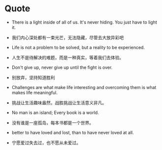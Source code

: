 # Quote

- There is a light inside of all of us. It's never hiding. You just have to light it.

- 我们内心深处都有一束光芒，无法隐藏，尽管去大放异彩吧

- Life is not a problem to be solved, but a reality to be experienced.

- 人生不是待解决的难题，而是一种真实，等着我们去体验。

- Don't give up, never give up until the fight is over.

- 别放弃，坚持知道胜利

- Challenges are what make life interesting and overcoming them is what makes life meaningful.

- 挑战让生活趣味盎然，战胜挑战让生活意义非凡。

- No man is an island; Every book is a world.

- 没有谁是一座孤岛，每本书都是一个世界。

- better to have loved and lost, than to have never loved at all.

- 宁愿爱过失去过，也不愿从未爱过。